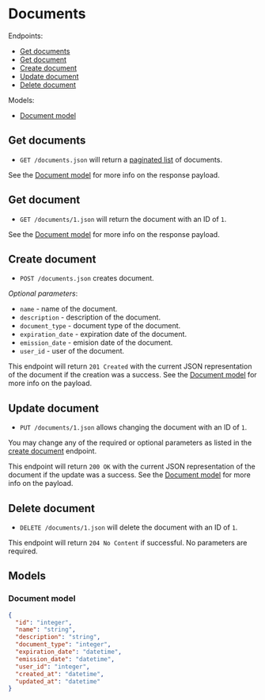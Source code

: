 # Documents

Endpoints:

- [Get documents](#get-documents)
- [Get document](#get-document)
- [Create document](#create-document)
- [Update document](#update-document)
- [Delete document](#delete-document)

Models:

- [Document model](#document-model)

## Get documents

- `GET /documents.json` will return a [paginated list](../README.md#pagination) of documents.

<!--
_Optional query parameters_:

* `attribute1` - when set to true, will only return resources that...
* `attribute2` - when set to true, will only return resources that...
-->

See the [Document model](#document-model) for more info on the response payload.

## Get document

- `GET /documents/1.json` will return the document with an ID of `1`.

See the [Document model](#document-model) for more info on the response payload.

## Create document

- `POST /documents.json` creates document.

<!--
**Required parameters**:

* `name` - name of the document.
* `description` - description of the document.
* `document_type` - document type of the document.
* `expiration_date` - expiration date of the document.
* `emission_date` - emision date of the document.
* `user_id` - user of the document.
-->

_Optional parameters_:

* `name` - name of the document.
* `description` - description of the document.
* `document_type` - document type of the document.
* `expiration_date` - expiration date of the document.
* `emission_date` - emision date of the document.
* `user_id` - user of the document.

This endpoint will return `201 Created` with the current JSON representation of the document if the creation was a success. See the [Document model](#document-model) for more info on the payload.

## Update document

- `PUT /documents/1.json` allows changing the document with an ID of `1`.

You may change any of the required or optional parameters as listed in the [create document](#create-document) endpoint.

This endpoint will return `200 OK` with the current JSON representation of the document if the update was a success. See the [Document model](#document-model) for more info on the payload.

## Delete document

- `DELETE /documents/1.json` will delete the document with an ID of `1`.

This endpoint will return `204 No Content` if successful. No parameters are required.

## Models

### Document model

```json
{
  "id": "integer",
  "name": "string",
  "description": "string",
  "document_type": "integer",
  "expiration_date": "datetime",
  "emission_date": "datetime",
  "user_id": "integer",
  "created_at": "datetime",
  "updated_at": "datetime"
}
```
